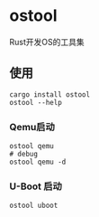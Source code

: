 # ostool
Rust开发OS的工具集

## 使用

```shell
cargo install ostool
ostool --help
```

### Qemu启动

```shell
ostool qemu
# debug
ostool qemu -d
```

### U-Boot 启动

```shell
ostool uboot
```

